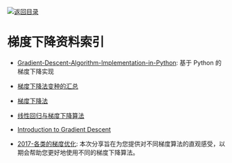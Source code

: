 [![返回目录](https://parg.co/UGo)](https://github.com/wxyyxc1992/Awesome-Reference)

# 梯度下降资料索引

* [Gradient-Descent-Algorithm-Implementation-in-Python](http://yphuang.github.io/blog/2016/03/17/Gradient-Descent-Algorithm-Implementation-in-Python/): 基于 Python 的梯度下降实现

* [梯度下降法变种的汇总](http://www.tuicool.com/articles/JfqyyqM)

* [梯度下降法](http://blog.csdn.net/woxincd/article/details/7040944)

- [线性回归与梯度下降算法](https://zm10.sm-tc.cn/?src=http%3A%2F%2Fwww.cnblogs.com%2Feczhou%2Fp%2F3951861.html&uid=66401001ef07d768fb736842d08693a1&hid=2c31dc241f17ed70af5e75a8ea5673f7&pos=5&cid=9&time=1457136762694&from=click&restype=1&pagetype=0000004000000402&bu=structure_web_info&query=%E6%A2%AF%E5%BA%A6%E4%B8%8B%E9%99%8D%E6%B3%95&mode=&uc_param_str=dnntnwvepffrgibijbprsvpi)

- [Introduction to Gradient Descent](https://hbfs.wordpress.com/2012/04/24/introduction-to-gradient-descent/)

- [2017-各类的梯度优化](https://mp.weixin.qq.com/s/eC8KLrvNK60VYAdtM7N2JQ): 本次分享旨在为您提供对不同梯度算法的直观感受，以期会帮助您更好地使用不同的梯度下降算法。
